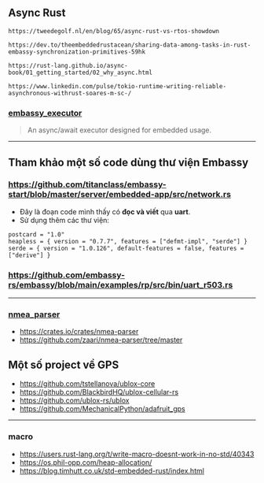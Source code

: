 ## Async Rust
```
https://tweedegolf.nl/en/blog/65/async-rust-vs-rtos-showdown

https://dev.to/theembeddedrustacean/sharing-data-among-tasks-in-rust-embassy-synchronization-primitives-59hk

https://rust-lang.github.io/async-book/01_getting_started/02_why_async.html

https://www.linkedin.com/pulse/tokio-runtime-writing-reliable-asynchronous-withrust-soares-m-sc-/
```

### [embassy_executor](https://docs.embassy.dev/embassy-executor/git/cortex-m/index.html)
> An async/await executor designed for embedded usage.

----------------------------------------------------------------------------------
## Tham khảo một số code dùng thư viện Embassy

### https://github.com/titanclass/embassy-start/blob/master/server/embedded-app/src/network.rs
- Đây là đoạn code mình thấy có **đọc và viết** qua **uart**.
- Sử dụng thêm các thư viện:
```
postcard = "1.0"
heapless = { version = "0.7.7", features = ["defmt-impl", "serde"] }
serde = { version = "1.0.126", default-features = false, features = ["derive"] }
```

### https://github.com/embassy-rs/embassy/blob/main/examples/rp/src/bin/uart_r503.rs

----------------------------------------------------------------------------------
### [nmea_parser](https://docs.rs/nmea-parser/latest/nmea_parser/)
- https://crates.io/crates/nmea-parser
- https://github.com/zaari/nmea-parser/tree/master

## Một số project về GPS
- https://github.com/tstellanova/ublox-core
- https://github.com/BlackbirdHQ/ublox-cellular-rs
- https://github.com/ublox-rs/ublox
- https://github.com/MechanicalPython/adafruit_gps

---------------------------------------------------------------------------------
### macro
- https://users.rust-lang.org/t/write-macro-doesnt-work-in-no-std/40343
- https://os.phil-opp.com/heap-allocation/
- https://blog.timhutt.co.uk/std-embedded-rust/index.html






















